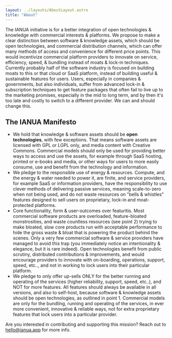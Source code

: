 ```yaml
---
layout: ../layouts/AboutLayout.astro
title: "About"
---
```


The IANUA initiative is for a better integration of open technologies & knowledge with commercial interests & platforms. We propose to make a clear distinction between software & knowledge assets, which should be open technologies, and commercial distribution channels, which can offer many methods of access and convenience for different price points. This would incentivize commercial platform providers to innovate on service, efficiency, speed, & bundling instead of moats & lock-in techniques. Currently probably half of the software industry is focused on building moats to this or that cloud or SaaS platform, instead of building useful & sustainable features for users. Users, especially in companies & governments, but also individuals, suffer from advanced lock-in & subscription techniques to get feature packages that often fail to live up to the marketing promises, especially in the mid to long term, and by then it's too late and costly to switch to a different provider. We can and should change this.

## The IANUA Manifesto
- We hold that knowledge & software assets should be **open technologies**, with few exceptions. That means software assets are licensed with GPL or LGPL only, and media content with Creative Commons. Commercial models should only be used for providing better ways to access and use the assets, for example through SaaS hosting, printed or e-books and media, or other ways for users to more easily consume, use and benefit from the technology and information.
- We pledge to the responsible use of energy & resources. Compute, and the energy & water needed to power it, are finite, and service providers, for example SaaS or information providers, have the responsibility to use clever methods of delivering passive services, meaning scale-to-zero when not being used, and do not waste resources on "bells & whistles" features designed to sell users on proprietary, lock-in and moat-protected platforms.
- Core functionality, form & user-outcomes over featuritis. Most commercial software products are overloaded, feature-bloated monstrosities, and waste countless resources (see point 2) trying to make bloated, slow core products run with acceptable performance to hide the gross waste & bloat that is powering the product behind the scenes. Only a very few commercial software & service providers have managed to avoid this trap (you immediately notice an intentionality & elegance, but it is rare indeed). Open technologies benefit from public scrutiny, distributed contributions & improvements, and would encourage providers to innovate with on-boarding, operations, support, speed, etc.., and not in working to lock users into their particular platform.
- We pledge to only offer up-sells ONLY for the better running and operating of the services (higher reliability, support, speed, etc..), and NOT for more features. All features should always be available in all versions, and also to self-host, because software & knowledge assets should be open technologies, as outlined in point 1. Commercial models are only for the bundling, running and operating of the services, in ever more convenient, innovative & reliable ways, not for extra proprietary features that lock users into a particular provider.

Are you interested in contributing and supporting this mission? Reach out to [hello@ianua.app](mailto:hello@ianua.app) for more info.

